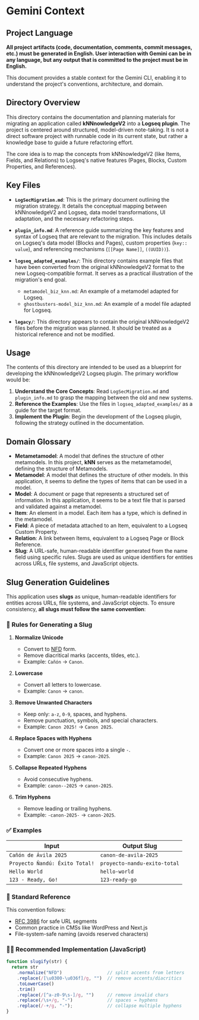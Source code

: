 # Gemini Context

## Project Language

**All project artifacts (code, documentation, comments, commit messages, etc.) must be generated in English. User interaction with Gemini can be in any language, but any output that is committed to the project must be in English.**

This document provides a stable context for the Gemini CLI, enabling it to understand the project's conventions, architecture, and domain.

## Directory Overview

This directory contains the documentation and planning materials for migrating an application called **kNNnowledgeV2** into a **Logseq plugin**. The project is centered around structured, model-driven note-taking. It is not a direct software project with runnable code in its current state, but rather a knowledge base to guide a future refactoring effort.

The core idea is to map the concepts from kNNnowledgeV2 (like Items, Fields, and Relations) to Logseq's native features (Pages, Blocks, Custom Properties, and References).

## Key Files

*   **`LogSecMigration.md`**: This is the primary document outlining the migration strategy. It details the conceptual mapping between kNNnowledgeV2 and Logseq, data model transformations, UI adaptation, and the necessary refactoring steps.

*   **`plugin_info.md`**: A reference guide summarizing the key features and syntax of Logseq that are relevant to the migration. This includes details on Logseq's data model (Blocks and Pages), custom properties (`key:: value`), and referencing mechanisms (`[[Page Name]]`, `((UUID))`).

*   **`logseq_adapted_examples/`**: This directory contains example files that have been converted from the original kNNnowledgeV2 format to the new Logseq-compatible format. It serves as a practical illustration of the migration's end goal.
    *   `metamodel_biz_knn.md`: An example of a metamodel adapted for Logseq.
    *   `ghostbusters-model_biz_knn.md`: An example of a model file adapted for Logseq.

*   **`legacy/`**: This directory appears to contain the original kNNnowledgeV2 files before the migration was planned. It should be treated as a historical reference and not be modified.

## Usage

The contents of this directory are intended to be used as a blueprint for developing the kNNnowledgeV2 Logseq plugin. The primary workflow would be:

1.  **Understand the Core Concepts**: Read `LogSecMigration.md` and `plugin_info.md` to grasp the mapping between the old and new systems.
2.  **Reference the Examples**: Use the files in `logseq_adapted_examples/` as a guide for the target format.
3.  **Implement the Plugin**: Begin the development of the Logseq plugin, following the strategy outlined in the documentation.

## Domain Glossary

*   **Metametamodel**: A model that defines the structure of other metamodels. In this project, **kNN** serves as the metametamodel, defining the structure of Metamodels.
*   **Metamodel**: A model that defines the structure of other models. In this application, it seems to define the types of items that can be used in a model.
*   **Model**: A document or page that represents a structured set of information. In this application, it seems to be a text file that is parsed and validated against a metamodel.
*   **Item**: An element in a model. Each item has a type, which is defined in the metamodel.
*   **Field**: A piece of metadata attached to an Item, equivalent to a Logseq Custom Property.
*   **Relation**: A link between Items, equivalent to a Logseq Page or Block Reference.
*   **Slug**: A URL-safe, human-readable identifier generated from the name field using specific rules. Slugs are used as unique identifiers for entities across URLs, file systems, and JavaScript objects.

## Slug Generation Guidelines

This application uses **slugs** as unique, human-readable identifiers for entities across URLs, file systems, and JavaScript objects. To ensure consistency, **all slugs must follow the same convention**:

### 🔧 Rules for Generating a Slug

1. **Normalize Unicode**
   - Convert to [NFD](https://unicode.org/reports/tr15/) form.
   - Remove diacritical marks (accents, tildes, etc.).
   - Example: `Cañón` → `Canon`.

2. **Lowercase**
   - Convert all letters to lowercase.
   - Example: `Canon` → `canon`.

3. **Remove Unwanted Characters**
   - Keep only: `a-z`, `0-9`, spaces, and hyphens.
   - Remove punctuation, symbols, and special characters.
   - Example: `Canon 2025!` → `Canon 2025`.

4. **Replace Spaces with Hyphens**
   - Convert one or more spaces into a single `-`.
   - Example: `Canon 2025` → `canon-2025`.

5. **Collapse Repeated Hyphens**
   - Avoid consecutive hyphens.
   - Example: `canon--2025` → `canon-2025`.

6. **Trim Hyphens**
   - Remove leading or trailing hyphens.
   - Example: `-canon-2025-` → `canon-2025`.

### ✅ Examples

| Input                          | Output Slug                   |
|--------------------------------|------------------------------|
| `Cañón de Ávila 2025`          | `canon-de-avila-2025`        |
| `Proyecto Ñandú: Éxito Total!` | `proyecto-nandu-exito-total` |
| `Hello World`                  | `hello-world`                |
| `123 - Ready, Go!`             | `123-ready-go`               |

### 📜 Standard Reference

This convention follows:

- [RFC 3986](https://datatracker.ietf.org/doc/html/rfc3986) for safe URL segments
- Common practice in CMSs like WordPress and Next.js
- File-system-safe naming (avoids reserved characters)

### 🧑‍💻 Recommended Implementation (JavaScript)

```js
function slugify(str) {
  return str
    .normalize("NFD")                 // split accents from letters
    .replace(/[\u0300-\u036f]/g, "")  // remove accents/diacritics
    .toLowerCase()
    .trim()
    .replace(/[^a-z0-9\s-]/g, "")     // remove invalid chars
    .replace(/\s+/g, "-")             // spaces → hyphens
    .replace(/-+/g, "-");             // collapse multiple hyphens
}
```
